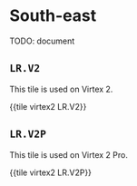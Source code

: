 # South-east

TODO: document


## `LR.V2`

This tile is used on Virtex 2.

{{tile virtex2 LR.V2}}


## `LR.V2P`

This tile is used on Virtex 2 Pro.

{{tile virtex2 LR.V2P}}